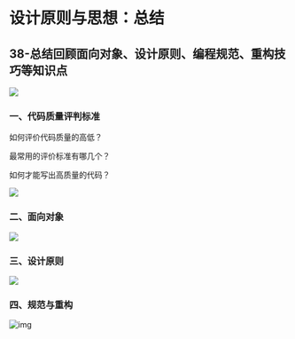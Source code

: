 # 设计原则与思想：总结

## 38-总结回顾面向对象、设计原则、编程规范、重构技巧等知识点

![](/Users/andyron/myfield/github/LearnDesignPattern/images/designpattern-001.jpg)

### 一、代码质量评判标准

如何评价代码质量的高低？

最常用的评价标准有哪几个？

如何才能写出高质量的代码？

![](https://static001.geekbang.org/resource/image/34/2b/34c51d1eb44ffc099d448ad10bcda82b.jpg)



### 二、面向对象

![](https://static001.geekbang.org/resource/image/f4/e7/f4ce06502a9782d200e8e10a90bf2ce7.jpg)

### 三、设计原则



![](https://static001.geekbang.org/resource/image/fb/9f/fbf1ae0ce08d4ea890b80944c2b8309f.jpg)

### 四、规范与重构

![img](https://static001.geekbang.org/resource/image/fc/8a/fc56f7c2b348d324c93a09dd0dee538a.jpg)



